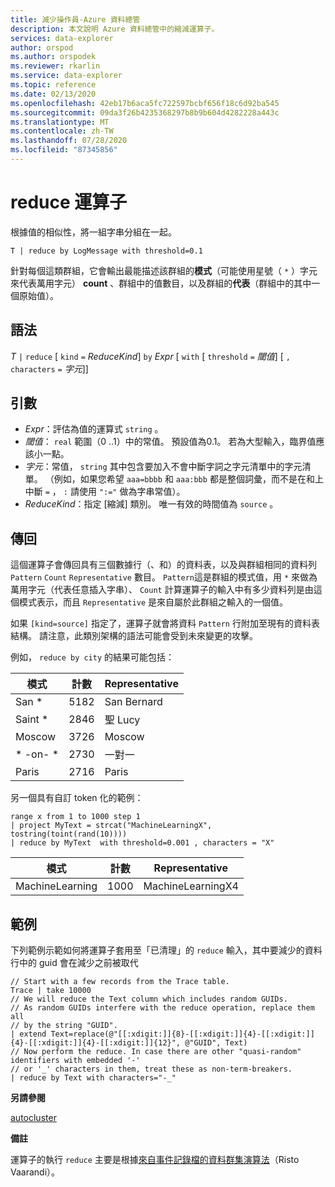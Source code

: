 ```yaml
---
title: 減少操作員-Azure 資料總管
description: 本文說明 Azure 資料總管中的縮減運算子。
services: data-explorer
author: orspod
ms.author: orspodek
ms.reviewer: rkarlin
ms.service: data-explorer
ms.topic: reference
ms.date: 02/13/2020
ms.openlocfilehash: 42eb17b6aca5fc722597bcbf656f18c6d92ba545
ms.sourcegitcommit: 09da3f26b4235368297b8b9b604d4282228a443c
ms.translationtype: MT
ms.contentlocale: zh-TW
ms.lasthandoff: 07/28/2020
ms.locfileid: "87345856"
---
```

# <a name="reduce-operator"></a>reduce 運算子

根據值的相似性，將一組字串分組在一起。

```kusto
T | reduce by LogMessage with threshold=0.1
```

針對每個這類群組，它會輸出最能描述該群組的**模式**（可能使用星號（ `*` ）字元來代表萬用字元） **count** 、群組中的值數目，以及群組的**代表**（群組中的其中一個原始值）。

## <a name="syntax"></a>語法

*T* `|` `reduce` [ `kind` `=` *ReduceKind*] `by` *Expr* [ `with` [ `threshold` `=` *閾值*] [ `,` `characters` `=` *字元*]]

## <a name="arguments"></a>引數

* *Expr*：評估為值的運算式 `string` 。
* *閾值*： `real` 範圍（0 ..1）中的常值。 預設值為0.1。 若為大型輸入，臨界值應該小一點。 
* *字元*：常值， `string` 其中包含要加入不會中斷字詞之字元清單中的字元清單。 （例如，如果您希望 `aaa=bbbb` 和 `aaa:bbb` 都是整個詞彙，而不是在和上中斷 `=` ， `:` 請使用 `":="` 做為字串常值）。
* *ReduceKind*：指定 [縮減] 類別。 唯一有效的時間值為 `source` 。

## <a name="returns"></a>傳回

這個運算子會傳回具有三個數據行（、和）的資料表，以及與群組相同的資料列 `Pattern` `Count` `Representative` 數目。 `Pattern`這是群組的模式值，用 `*` 來做為萬用字元（代表任意插入字串）、 `Count` 計算運算子的輸入中有多少資料列是由這個模式表示，而且 `Representative` 是來自屬於此群組之輸入的一個值。

如果 `[kind=source]` 指定了，運算子就會將資料 `Pattern` 行附加至現有的資料表結構。
請注意，此類別架構的語法可能會受到未來變更的攻擊。

例如， `reduce by city` 的結果可能包括： 

|模式     |計數 |Representative|
|------------|------|--------------|
| San *      | 5182 |San Bernard   |
| Saint *    | 2846 |聖 Lucy    |
| Moscow     | 3726 |Moscow        |
| \* -on- \* | 2730 |一對一  |
| Paris      | 2716 |Paris         |

另一個具有自訂 token 化的範例：

<!-- csl: https://help.kusto.windows.net:443/Samples -->
```kusto
range x from 1 to 1000 step 1
| project MyText = strcat("MachineLearningX", tostring(toint(rand(10))))
| reduce by MyText  with threshold=0.001 , characters = "X" 
```

|模式         |計數|Representative   |
|----------------|-----|-----------------|
|MachineLearning|1000 |MachineLearningX4|

## <a name="examples"></a>範例

下列範例示範如何將運算子套用至「已清理」的 `reduce` 輸入，其中要減少的資料行中的 guid 會在減少之前被取代

```kusto
// Start with a few records from the Trace table.
Trace | take 10000
// We will reduce the Text column which includes random GUIDs.
// As random GUIDs interfere with the reduce operation, replace them all
// by the string "GUID".
| extend Text=replace(@"[[:xdigit:]]{8}-[[:xdigit:]]{4}-[[:xdigit:]]{4}-[[:xdigit:]]{4}-[[:xdigit:]]{12}", @"GUID", Text)
// Now perform the reduce. In case there are other "quasi-random" identifiers with embedded '-'
// or '_' characters in them, treat these as non-term-breakers.
| reduce by Text with characters="-_"
```

**另請參閱**

[autocluster](./autoclusterplugin.md)

**備註**

運算子的執行 `reduce` 主要是根據[來自事件記錄檔的資料群集演算法](https://ristov.github.io/publications/slct-ipom03-web.pdf)（Risto Vaarandi）。
